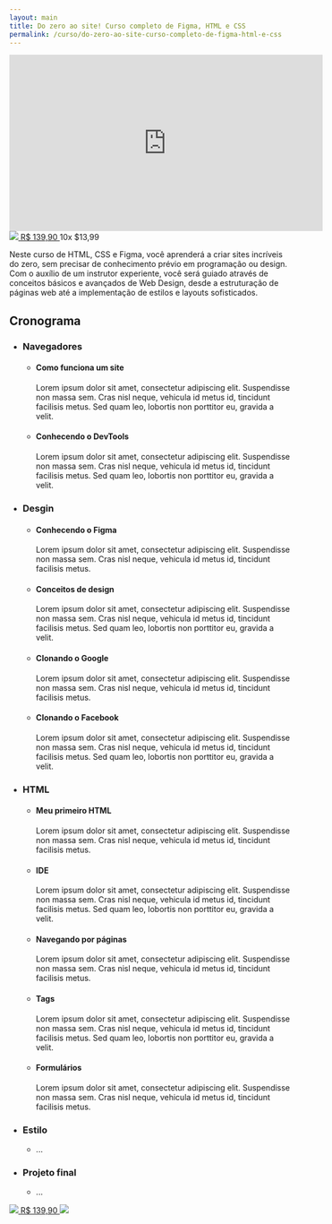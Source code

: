 ```yaml
---
layout: main
title: Do zero ao site! Curso completo de Figma, HTML e CSS
permalink: /curso/do-zero-ao-site-curso-completo-de-figma-html-e-css
---
```


<div class="frame-video-container">
  <div class="full-video-frame">
    <iframe
      width="560"
      height="315"
      src="https://www.youtube.com/embed/iLiWIiHUmI8"
      title="YouTube video player"
      frameborder="0"
      allow="accelerometer; autoplay; clipboard-write; encrypted-media; gyroscope; picture-in-picture"
      allowfullscreen
    ></iframe>
  </div>
</div>

<div class="buy-course">
  <a href="#" target="_blank" rel="noopener noreferrer" class="btn">
    <img src="{{'/assets/icons/cart.svg' | absolute_url}}" />
    R$ 139,90
  </a>
  <span>10x $13,99</span>
</div>

Neste curso de HTML, CSS e Figma, você aprenderá a criar sites incríveis do zero, sem precisar de conhecimento prévio em programação ou design. Com o auxílio de um instrutor experiente, você será guiado através de conceitos básicos e avançados de Web Design, desde a estruturação de páginas web até a implementação de estilos e layouts sofisticados.

## Cronograma

<ul class="course-timeline">
  <li>
    <h3>Navegadores</h3>
    <ul>
      <li>
        <h4>Como funciona um site</h4>
        <p>Lorem ipsum dolor sit amet, consectetur adipiscing elit. Suspendisse non massa sem. Cras nisl neque, vehicula id metus id, tincidunt facilisis metus. Sed quam leo, lobortis non porttitor eu, gravida a velit.</p>
      </li>
      <li>
        <h4>Conhecendo o DevTools</h4>
        <p>Lorem ipsum dolor sit amet, consectetur adipiscing elit. Suspendisse non massa sem. Cras nisl neque, vehicula id metus id, tincidunt facilisis metus. Sed quam leo, lobortis non porttitor eu, gravida a velit.</p>
      </li>
    </ul>
  </li>
  <li>
    <h3>Desgin</h3>
    <ul>
      <li>
        <h4>Conhecendo o Figma</h4>
        <p>Lorem ipsum dolor sit amet, consectetur adipiscing elit. Suspendisse non massa sem. Cras nisl neque, vehicula id metus id, tincidunt facilisis metus.</p>
      </li>
      <li>
        <h4>Conceitos de design</h4>
        <p>Lorem ipsum dolor sit amet, consectetur adipiscing elit. Suspendisse non massa sem. Cras nisl neque, vehicula id metus id, tincidunt facilisis metus. Sed quam leo, lobortis non porttitor eu, gravida a velit.</p>
      </li>
      <li>
        <h4>Clonando o Google</h4>
        <p>Lorem ipsum dolor sit amet, consectetur adipiscing elit. Suspendisse non massa sem. Cras nisl neque, vehicula id metus id, tincidunt facilisis metus.</p>
      </li>
      <li>
        <h4>Clonando o Facebook</h4>
        <p>Lorem ipsum dolor sit amet, consectetur adipiscing elit. Suspendisse non massa sem. Cras nisl neque, vehicula id metus id, tincidunt facilisis metus. Sed quam leo, lobortis non porttitor eu, gravida a velit.</p>
      </li>
    </ul>
  </li>
  <li>
    <h3>HTML</h3>
    <ul>
      <li>
        <h4>Meu primeiro HTML</h4>
        <p>Lorem ipsum dolor sit amet, consectetur adipiscing elit. Suspendisse non massa sem. Cras nisl neque, vehicula id metus id, tincidunt facilisis metus.</p>
      </li>
      <li>
        <h4>IDE</h4>
        <p>Lorem ipsum dolor sit amet, consectetur adipiscing elit. Suspendisse non massa sem. Cras nisl neque, vehicula id metus id, tincidunt facilisis metus. Sed quam leo, lobortis non porttitor eu, gravida a velit.</p>
      </li>
      <li>
        <h4>Navegando por páginas</h4>
        <p>Lorem ipsum dolor sit amet, consectetur adipiscing elit. Suspendisse non massa sem. Cras nisl neque, vehicula id metus id, tincidunt facilisis metus.</p>
      </li>
      <li>
        <h4>Tags</h4>
        <p>Lorem ipsum dolor sit amet, consectetur adipiscing elit. Suspendisse non massa sem. Cras nisl neque, vehicula id metus id, tincidunt facilisis metus. Sed quam leo, lobortis non porttitor eu, gravida a velit.</p>
      </li>
      <li>
        <h4>Formulários</h4>
        <p>Lorem ipsum dolor sit amet, consectetur adipiscing elit. Suspendisse non massa sem. Cras nisl neque, vehicula id metus id, tincidunt facilisis metus.</p>
      </li>
    </ul>
  </li>
  <li>
    <h3>Estilo</h3>
    <ul>
      <li>...</li>
    </ul>
  </li>
  <li>
    <h3>Projeto final</h3>
    <ul>
      <li>...</li>
    </ul>
  </li>
</ul>

<div class="buy-course">
  <a href="#" target="_blank" rel="noopener noreferrer" class="btn">
    <img src="{{'/assets/icons/cart.svg' | absolute_url}}" />
    R$ 139,90
  </a>
  <img src="{{'/assets/icons/hotmart.svg' | absolute_url}}" />
</div>
